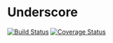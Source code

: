 # Underscore

[![Build Status](https://drone.io/github.com/subosito/underscore/status.png)](https://drone.io/github.com/subosito/underscore/latest)
[![Coverage Status](https://coveralls.io/repos/subosito/underscore/badge.png?branch=master)](https://coveralls.io/r/subosito/underscore?branch=master)
